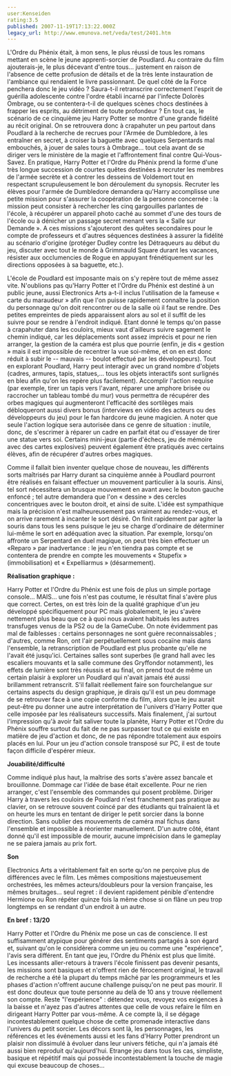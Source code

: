 ```yaml
---
user:Kenseiden
rating:3.5
published: 2007-11-19T17:13:22.000Z
legacy_url: http://www.emunova.net/veda/test/2401.htm
---
```

L'Ordre du Phénix était, à mon sens, le plus réussi de tous les romans mettant en scène le jeune apprenti-sorcier de Poudlard. Au contraire du film ajouterais-je, le plus décevant d'entre tous... justement en raison de l'absence de cette profusion de détails et de la très lente instauration de l'ambiance qui rendaient le livre passionnant. De quel côté de la Force penchera donc le jeu vidéo ? Saura-t-il retranscrire correctement l'esprit de guérilla adolescente contre l'ordre établi incarné par l'infecte Dolorès Ombrage, ou se contentera-t-il de quelques scènes chocs destinées à frapper les esprits, au détriment de toute profondeur ? En tout cas, le scénario de ce cinquième jeu Harry Potter se montre d'une grande fidélité au récit original. On se retrouvera donc à crapahuter un peu partout dans Poudlard à la recherche de recrues pour l'Armée de Dumbledore, à les entraîner en secret, à croiser la baguette avec quelques Serpentards mal embouchés, à jouer de sales tours à Ombrage... tout cela avant de se diriger vers le ministère de la magie et l'affrontement final contre Qui-Vous-Savez. En pratique, Harry Potter et l'Ordre du Phénix prend la forme d'une très longue succession de courtes quêtes destinées à recruter les membres de l'armée secrète et à contrer les desseins de Voldemort tout en respectant scrupuleusement le bon déroulement du synopsis. Recruter les élèves pour l'armée de Dumbledore demandera qu'Harry accomplisse une petite mission pour s'assurer la coopération de la personne concernée : la mission peut consister à rechercher les cinq gargouilles parlantes de l'école, à récupérer un appareil photo caché au sommet d'une des tours de l'école ou à dénicher un passage secret menant vers la « Salle sur Demande ». A ces missions s'ajouteront des quêtes secondaires pour le compte de professeurs et d'autres séquences destinées à assurer la fidélité au scénario d'origine (protéger Dudley contre les Détraqueurs au début du jeu, discuter avec tout le monde à Grimmauld Square durant les vacances, résister aux occlumencies de Rogue en appuyant frénétiquement sur les directions opposées à sa baguette, etc.).   

  

L'école de Poudlard est imposante mais on s'y repère tout de même assez vite. N'oublions pas qu'Harry Potter et l'Ordre du Phénix est destiné à un public jeune, aussi Electronics Arts a-t-il inclus l'utilisation de la fameuse « carte du maraudeur » afin que l'on puisse rapidement connaître la position du personnage qu'on doit rencontrer ou de la salle où il faut se rendre. Des petites empreintes de pieds apparaissent alors au sol et il suffit de les suivre pour se rendre à l'endroit indiqué. Etant donné le temps qu'on passe à crapahuter dans les couloirs, mieux vaut d'ailleurs suivre sagement le chemin indiqué, car les déplacements sont assez imprécis et pour ne rien arranger, la gestion de la caméra est plus que pourrie (enfin, je dis « gestion » mais il est impossible de recentrer la vue soi-même, et on en est donc réduit à subir le -- mauvais -- boulot effectué par les développeurs). Tout en explorant Poudlard, Harry peut interagir avec un grand nombre d'objets (cadres, armures, tapis, statues,... tous les objets interactifs sont surlignés en bleu afin qu'on les repère plus facilement). Accomplir l'action requise (par exemple, tirer un tapis vers l'avant, réparer une amphore brisée ou raccrocher un tableau tombé du mur) vous permettra de récupérer des orbes magiques qui augmenteront l'efficacité des sortilèges mais débloqueront aussi divers bonus (interviews en vidéo des acteurs ou des développeurs du jeu) pour le fan hardcore du jeune magicien. A noter que seule l'action logique sera autorisée dans ce genre de situation : inutile, donc, de s'escrimer à réparer un cadre en parfait état ou d'essayer de tirer une statue vers soi. Certains mini-jeux (partie d'échecs, jeu de mémoire avec des cartes explosives) peuvent également être pratiqués avec certains élèves, afin de récupérer d'autres orbes magiques.  

  

Comme il fallait bien inventer quelque chose de nouveau, les différents sorts maîtrisés par Harry durant sa cinquième année à Poudlard pourront être réalisés en faisant effectuer un mouvement particulier à la souris. Ainsi, tel sort nécessitera un brusque mouvement en avant avec le bouton gauche enfoncé ; tel autre demandera que l'on « dessine » des cercles concentriques avec le bouton droit, et ainsi de suite. L'idée est sympathique mais la précision n'est malheureusement pas vraiment au rendez-vous, et on arrive rarement à incanter le sort désiré. On finit rapidement par agiter la souris dans tous les sens puisque le jeu se charge d'ordinaire de déterminer lui-même le sort en adéquation avec la situation. Par exemple, lorsqu'on affronte un Serpentard en duel magique, on peut très bien effectuer un «Reparo » par inadvertance : le jeu n'en tiendra pas compte et se contentera de prendre en compte les mouvements « Stupefix » (immobilisation) et « Expelliarmus » (désarmement).   

  

  

**Réalisation graphique :**   

Harry Potter et l'Ordre du Phénix est une fois de plus un simple portage console... MAIS... une fois n'est pas coutume, le résultat final s'avère plus que correct. Certes, on est très loin de la qualité graphique d'un jeu développé spécifiquement pour PC mais globalement, le jeu s'avère nettement plus beau que ce à quoi nous avaient habitués les autres transfuges venus de la PS2 ou de la GameCube. On note évidemment pas mal de faiblesses : certains personnages ne sont guère reconnaissables ; d'autres, comme Ron, ont l'air perpétuellement sous cocaïne mais dans l'ensemble, la retranscription de Poudlard est plus probante qu'elle ne l'avait été jusqu'ici. Certaines salles sont superbes (le grand hall avec les escaliers mouvants et la salle commune des Gryffondor notamment), les effets de lumière sont très réussis et au final, on prend tout de même un certain plaisir à explorer un Poudlard qui n'avait jamais été aussi brillamment retranscrit. S'il fallait réellement faire son fourchelangue sur certains aspects du design graphique, je dirais qu'il est un peu dommage de se retrouver face à une copie conforme du film, alors que le jeu aurait peut-être pu donner une autre interprétation de l'univers d'Harry Potter que celle imposée par les réalisateurs successifs. Mais finalement, j'ai surtout l'impression qu'à avoir fait saliver toute la planète, Harry Potter et l'Ordre du Phénix souffre surtout du fait de ne pas surpasser tout ce qui existe en matière de jeu d'action et donc, de ne pas répondre totalement aux espoirs placés en lui. Pour un jeu d'action console transposé sur PC, il est de toute façon difficile d'espérer mieux.  

  

**Jouabilité/difficulté**   

Comme indiqué plus haut, la maîtrise des sorts s'avère assez bancale et brouillonne. Dommage car l'idée de base était excellente. Pour ne rien arranger, c'est l'ensemble des commandes qui posent problème. Diriger Harry à travers les couloirs de Poudlard n'est franchement pas pratique au clavier, on se retrouve souvent coincé par des étudiants qui traînaient là et on heurte les murs en tentant de diriger le petit sorcier dans la bonne direction. Sans oublier des mouvements de caméra mal fichus dans l'ensemble et impossible à réorienter manuellement. D'un autre côté, étant donné qu'il est impossible de mourir, aucune imprécision dans le gameplay ne se paiera jamais au prix fort.  

  

**Son**  

Electronics Arts a véritablement fait en sorte qu'on ne perçoive plus de différences avec le film. Les mêmes compositions majestueusement orchestrées, les mêmes acteurs/doubleurs pour la version française, les mêmes bruitages... seul regret : il devient rapidement pénible d'entendre Hermione ou Ron répéter quinze fois la même chose si on flâne un peu trop longtemps en se rendant d'un endroit à un autre.  

  

**En bref : 13/20**   

Harry Potter et l'Ordre du Phénix me pose un cas de conscience. Il est suffisamment atypique pour générer des sentiments partagés à son égard et, suivant qu'on le considèrera comme un jeu ou comme une "expérience", l'avis sera différent. En tant que jeu, l'Ordre du Phénix est plus que limité. Les incessants aller-retours à travers l'école finissent pas devenir pesants, les missions sont basiques et n'offrent rien de férocement original, le travail de recherche a été la plupart du temps mâché par les programmeurs et les phases d'action n'offrent aucune challenge puisqu'on ne peut pas mourir. Il est donc douteux que toute personne au delà de 10 ans y trouve réellement son compte. Reste "l'expérience" : détendez vous, revoyez vos exigences à la baisse et n'ayez pas d'autres attentes que celle de vous refaire le film en dirigeant Harry Potter par vous-même. A ce compte là, il se dégage incontestablement quelque chose de cette promenade interactive dans l'univers du petit sorcier. Les décors sont là, les personnages, les références et les événements aussi et les fans d'Harry Potter prendront un plaisir non dissimulé à évoluer dans leur univers fétiche, qui n'a jamais été aussi bien reproduit qu'aujourd'hui. Etrange jeu dans tous les cas, simpliste, basique et répétitif mais qui possède incontestablement la touche de magie qui excuse beaucoup de choses...